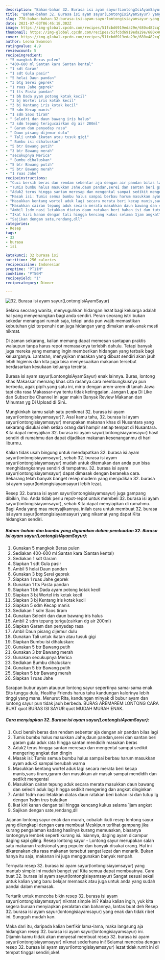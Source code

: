 ```yaml
---
description: "Bahan-bahan 32. Burasa isi ayam sayur(LontongIsiAyamSayur) yang enak dan Mudah Dibuat"
title: "Bahan-bahan 32. Burasa isi ayam sayur(LontongIsiAyamSayur) yang enak dan Mudah Dibuat"
slug: 770-bahan-bahan-32-burasa-isi-ayam-sayurlontongisiayamsayur-yang-enak-dan-mudah-dibuat
date: 2021-07-03T06:46:18.302Z
image: https://img-global.cpcdn.com/recipes/51fcbd6919eda29e/680x482cq70/32-burasa-isi-ayam-sayurlontongisiayamsayur-foto-resep-utama.jpg
thumbnail: https://img-global.cpcdn.com/recipes/51fcbd6919eda29e/680x482cq70/32-burasa-isi-ayam-sayurlontongisiayamsayur-foto-resep-utama.jpg
cover: https://img-global.cpcdn.com/recipes/51fcbd6919eda29e/680x482cq70/32-burasa-isi-ayam-sayurlontongisiayamsayur-foto-resep-utama.jpg
author: Leona Swanson
ratingvalue: 4.9
reviewcount: 5
recipeingredient:
- "5 mangkok Beras pulen"
- "400-600 ml Santan kara Santan kental"
- "1 sdt Garam"
- "1 sdt Gula pasir"
- "5 helai Daun pandan"
- "3 btg Serei geprek"
- "1 ruas Jahe geprek"
- "1 tts Pasta pandan"
- "1 bh Dada ayam potong kotak kecil"
- "3 bj Wortel iris kotak kecil"
- "3 bj Kentang iris kotak kecil"
- "5 sdm Kecap manis"
- "1 sdm Saos tiram"
- " Seledri dan daun bawang iris halus"
- "2 sdm tepung terigucairkan dg air 200ml"
- " Garam dan penyedap rasa"
- " Daun pisang dijemur dulu"
- " Tali untuk ikatan atau tusuk gigi"
- " Bumbu isi dihaluskan"
- "5 btr Bawang putih"
- "3 btr Bawang merah"
- "secukupnya Merica"
- " Bumbu dihaluskan"
- "5 btr Bawang putih"
- "5 btr Bawang merah"
- "1 ruas Jahe"
recipeinstructions:
- "Cuci bersih beras dan rendam sebentar aja dengan air pandan bilas lagi"
- "Tumis bumbu halus masukkan Jahe,daun pandan,serei dan santan beri garam gula aduk rata hingga santan mendidih masukan beras"
- "Aduk2 terus hingga santan meresap dan mengental sampai sedikit mengering angkat dan dingin"
- "Masak isi: Tumis semua bumbu halus sampai berbau harum masukkan ayam aduk2 sampai berubah warna"
- "Masukkan kentang wortel aduk lagi secara merata beri kecap manis,saos tiram,garam dan masukkan air masak sampai mendidih dan sedikit mengental"
- "Masukkan cairan tepung aduk secara merata masukkan daun bawang dan seledri aduk lagi hingga sedikit mengering dan angkat dinginkan"
- "Ambil 1sdm nasi letakkan diatas daun ratakan beri bahan isi dan tutup lg dengan 1sdm trus bulatkan"
- "Ikat kiri kanan dengan tali hingga kencang kukus selama 1jam angkat"
- "Sajikan dengan sate,rendang,dll"
categories:
- Resep
tags:
- 32
- burasa
- isi

katakunci: 32 burasa isi 
nutrition: 256 calories
recipecuisine: Indonesian
preptime: "PT11M"
cooktime: "PT56M"
recipeyield: "1"
recipecategory: Dinner

---
```



![32. Burasa isi ayam sayur(LontongIsiAyamSayur)](https://img-global.cpcdn.com/recipes/51fcbd6919eda29e/680x482cq70/32-burasa-isi-ayam-sayurlontongisiayamsayur-foto-resep-utama.jpg)

Selaku seorang wanita, menyuguhkan hidangan lezat bagi keluarga adalah hal yang menyenangkan bagi anda sendiri. Peran seorang istri bukan sekedar menangani rumah saja, tetapi anda pun wajib memastikan kebutuhan gizi terpenuhi dan juga hidangan yang dimakan anak-anak mesti nikmat.

Di zaman  sekarang, kalian memang dapat memesan santapan praktis walaupun tanpa harus repot memasaknya terlebih dahulu. Tetapi banyak juga mereka yang memang ingin memberikan hidangan yang terbaik bagi keluarganya. Lantaran, menyajikan masakan yang dibuat sendiri akan jauh lebih higienis dan kita juga bisa menyesuaikan makanan tersebut berdasarkan kesukaan keluarga tercinta. 

Burasa isi ayam sayur(LontongIsiAyamSayur) enak lainnya. Buras, lontong khas Makassar memang khas cita rasanya.cara membungkusnya pun berbeda, agak pipih.yang satu ini, mirip dengan arem-arem di tanah Jawa tapi cita rasa Makassar-nya tentu tidak ketinggalan. Jangan Lupa Di Like dan Subscribe Channel ini agar makin Banyak Review Makanan dan Minuman yg Di Upload di Sini..

Mungkinkah kamu salah satu penikmat 32. burasa isi ayam sayur(lontongisiayamsayur)?. Asal kamu tahu, 32. burasa isi ayam sayur(lontongisiayamsayur) merupakan makanan khas di Nusantara yang sekarang disukai oleh setiap orang dari hampir setiap tempat di Nusantara. Kita dapat menyajikan 32. burasa isi ayam sayur(lontongisiayamsayur) hasil sendiri di rumahmu dan dapat dijadikan makanan kesenanganmu di hari liburmu.

Kalian tidak usah bingung untuk mendapatkan 32. burasa isi ayam sayur(lontongisiayamsayur), sebab 32. burasa isi ayam sayur(lontongisiayamsayur) mudah untuk ditemukan dan anda pun bisa menghidangkannya sendiri di tempatmu. 32. burasa isi ayam sayur(lontongisiayamsayur) dapat dimasak dengan beraneka cara. Sekarang telah banyak banget resep modern yang menjadikan 32. burasa isi ayam sayur(lontongisiayamsayur) lebih lezat.

Resep 32. burasa isi ayam sayur(lontongisiayamsayur) juga gampang dibikin, lho. Anda tidak perlu repot-repot untuk membeli 32. burasa isi ayam sayur(lontongisiayamsayur), sebab Kita dapat menyiapkan di rumahmu. Bagi Anda yang mau menyajikannya, inilah cara untuk membuat 32. burasa isi ayam sayur(lontongisiayamsayur) yang nikamat yang dapat Kita hidangkan sendiri.

<!--inarticleads1-->

##### Bahan-bahan dan bumbu yang digunakan dalam pembuatan 32. Burasa isi ayam sayur(LontongIsiAyamSayur):

1. Gunakan 5 mangkok Beras pulen
1. Sediakan 400-600 ml Santan kara (Santan kental)
1. Sediakan 1 sdt Garam
1. Siapkan 1 sdt Gula pasir
1. Ambil 5 helai Daun pandan
1. Gunakan 3 btg Serei geprek
1. Siapkan 1 ruas Jahe geprek
1. Gunakan 1 tts Pasta pandan
1. Siapkan 1 bh Dada ayam potong kotak kecil
1. Siapkan 3 bj Wortel iris kotak kecil
1. Siapkan 3 bj Kentang iris kotak kecil
1. Siapkan 5 sdm Kecap manis
1. Sediakan 1 sdm Saos tiram
1. Gunakan  Seledri dan daun bawang iris halus
1. Ambil 2 sdm tepung terigu(cairkan dg air 200ml)
1. Siapkan  Garam dan penyedap rasa
1. Ambil  Daun pisang dijemur dulu
1. Gunakan  Tali untuk ikatan atau tusuk gigi
1. Siapkan  Bumbu isi dihaluskan:
1. Gunakan 5 btr Bawang putih
1. Gunakan 3 btr Bawang merah
1. Gunakan secukupnya Merica
1. Sediakan  Bumbu dihaluskan:
1. Gunakan 5 btr Bawang putih
1. Siapkan 5 btr Bawang merah
1. Siapkan 1 ruas Jahe


Sarapan bubur ayam ataupun lontong sayur sepertinya sama-sama enak. Eits tunggu dulu, Healthy Friends harus tahu kandungan kalorinya lebih tinggi yang mana. Menurut Rita, kandungan minyak di bubur ayam dan lontong sayur pun tidak jauh berbeda. BURAS AREMAREM LONTONG CARA BUAT quot BURAS ISI SAYUR quot MUDAH MURAH ENAK. 

<!--inarticleads2-->

##### Cara menyiapkan 32. Burasa isi ayam sayur(LontongIsiAyamSayur):

1. Cuci bersih beras dan rendam sebentar aja dengan air pandan bilas lagi
1. Tumis bumbu halus masukkan Jahe,daun pandan,serei dan santan beri garam gula aduk rata hingga santan mendidih masukan beras
1. Aduk2 terus hingga santan meresap dan mengental sampai sedikit mengering angkat dan dingin
1. Masak isi: Tumis semua bumbu halus sampai berbau harum masukkan ayam aduk2 sampai berubah warna
1. Masukkan kentang wortel aduk lagi secara merata beri kecap manis,saos tiram,garam dan masukkan air masak sampai mendidih dan sedikit mengental
1. Masukkan cairan tepung aduk secara merata masukkan daun bawang dan seledri aduk lagi hingga sedikit mengering dan angkat dinginkan
1. Ambil 1sdm nasi letakkan diatas daun ratakan beri bahan isi dan tutup lg dengan 1sdm trus bulatkan
1. Ikat kiri kanan dengan tali hingga kencang kukus selama 1jam angkat
1. Sajikan dengan sate,rendang,dll


Jajanan lontong sayur enak dan murah, cobalah ikuti resep lontong sayur yang dilengkapi dengan cara membuat Meskipun terlihat gampang jika kurang pengalaman kadang hasilnya kurang memuaskan, biasanya lontongnya lembek seperti kurang isi. Isiannya, daging ayam dicampur daging sapi giling. Resep lontong sayur - Lontong sayur merupakan salah satu makanan tradisional yang populer dan banyak disukai orang. Hal ini dikarenakan cita rasa makanan tersebut sangat lezat dan menarik. Bukan hanya itu saja, makanan ini juga menggunakan banyak rempah. 

Ternyata resep 32. burasa isi ayam sayur(lontongisiayamsayur) yang mantab simple ini mudah banget ya! Kita semua dapat membuatnya. Cara buat 32. burasa isi ayam sayur(lontongisiayamsayur) Sangat sesuai sekali untuk kalian yang baru belajar memasak atau juga untuk anda yang sudah pandai dalam memasak.

Tertarik untuk mencoba bikin resep 32. burasa isi ayam sayur(lontongisiayamsayur) nikmat simple ini? Kalau kalian ingin, yuk kita segera buruan menyiapkan peralatan dan bahannya, lantas buat deh Resep 32. burasa isi ayam sayur(lontongisiayamsayur) yang enak dan tidak ribet ini. Sungguh mudah kan. 

Maka dari itu, daripada kalian berfikir lama-lama, maka langsung aja hidangkan resep 32. burasa isi ayam sayur(lontongisiayamsayur) ini. Dijamin kamu tiidak akan menyesal membuat resep 32. burasa isi ayam sayur(lontongisiayamsayur) nikmat sederhana ini! Selamat mencoba dengan resep 32. burasa isi ayam sayur(lontongisiayamsayur) lezat tidak rumit ini di tempat tinggal sendiri,oke!.

